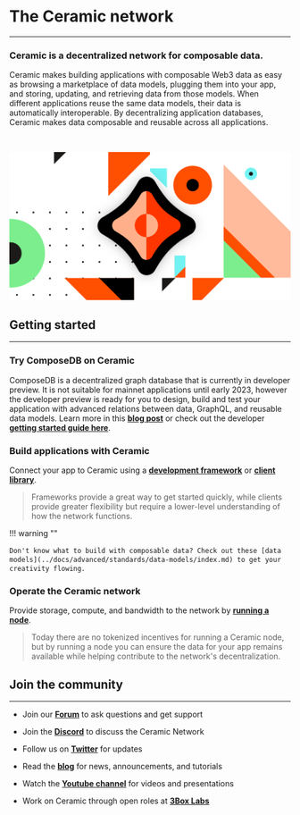 # **The Ceramic network**

---

### **Ceramic is a decentralized network for composable data.**

Ceramic makes building applications with composable Web3 data as easy as browsing a marketplace of data models, plugging them into your app, and storing, updating, and retrieving data from those models. When different applications reuse the same data models, their data is automatically interoperable. By decentralizing application databases, Ceramic makes data composable and reusable across all applications.

</br>

![](../images/image-ceramic-opengraph.png)

## **Getting started**

---

### **Try ComposeDB on Ceramic**

ComposeDB is a decentralized graph database that is currently in developer preview. It is not suitable for mainnet applications until early 2023, however the developer preview is ready for you to design, build and test your application with advanced relations between data, GraphQL, and reusable data models. Learn more in this [**blog post**](https://blog.ceramic.network/composedb-using-ceramic-as-a-graph-database/) or check out the developer [**getting started guide here**](https://composedb.js.org/).

### **Build applications with Ceramic**

Connect your app to Ceramic using a [**development framework**](../build/frameworks/index.md) or [**client library**](../build/clients/index.md).

> Frameworks provide a great way to get started quickly, while clients provide greater flexibility but require a lower-level understanding of how the network functions.

!!! warning ""

    Don't know what to build with composable data? Check out these [data models](../docs/advanced/standards/data-models/index.md) to get your creativity flowing.

### **Operate the Ceramic network**

Provide storage, compute, and bandwidth to the network by [**running a node**](../run/index.md).

> Today there are no tokenized incentives for running a Ceramic node, but by running a node you can ensure the data for your app remains available while helping contribute to the network's decentralization.

## **Join the community**

---

- Join our [**Forum**](https://forum.ceramic.network) to ask questions and get support

- Join the [**Discord**](https://chat.ceramic.network) to discuss the Ceramic Network

- Follow us on [**Twitter**](https://twitter.com/ceramicnetwork) for updates

- Read the [**blog**](https://blog.ceramic.network) for news, announcements, and tutorials

- Watch the [**Youtube channel**](https://www.youtube.com/channel/UCgCLq5dx7sX-yUrrEbtYqVw) for videos and presentations

- Work on Ceramic through open roles at [**3Box Labs**](https://careers.3boxlabs.com)
